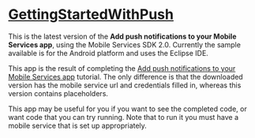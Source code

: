 # [GettingStartedWithPush](./android)

This is the latest version of the **Add push notifications to your Mobile Services app**, using the Mobile Services SDK 2.0. Currently the sample available is for the Android platform and uses the Eclipse IDE.

This app is the result of completing the [Add push notifications to your Mobile Services app](http://azure.microsoft.com/en-us/documentation/articles/mobile-services-javascript-backend-android-get-started-push/) tutorial. The only difference is that the downloaded version has the mobile service url and credentials filled in, whereas this version contains placeholders.

This app may be useful for you if you want to see the completed code, or want code that you can try running.
Note that to run it you must have a mobile service that is set up appropriately.




